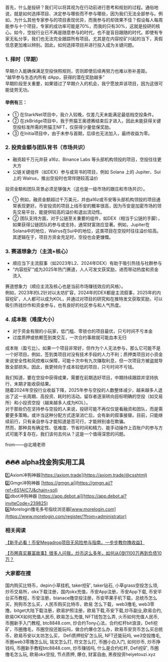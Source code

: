 首先，什么是投研？我们可以将其视为在行动前进行思考和规划的过程。通俗地说，就是如何选择项目、决定参与哪些而不参与哪些，因为我们无法全部参与。例如，为什么其他专家参与的项目表现优异，而我参与的却效果不佳？假设每人每周能参与十个项目，专家的成功率可能是70%，而我的只有30%，这就是投研的核心。如今，空投行业已不再是随意参与的时代，也不是盲目跟随的时代。即使有专家无私分享，我们也无法完全跟踪所有项目。尤其是在内容挖矿兴起的当下，真假信息更加难以辨别。因此，如何选择项目并进行投入成为关键问题。

### 1. 择时（早期）
早期介入能确保满足空投快照规则，否则即使后续再努力也难以弥补差距。  
“越早参与生态内所有 dApp，获得的潜在奖励越多”  
早期阶段至关重要，如果错过了早期介入的机会，我宁愿放弃该项目，因为这很可能徒劳无功。

#### 举例有三：
- ① 在StarkNet项目中，我介入较晚，仅差几天未能满足最低档空投条件。  
- ② 在zkBridge项目中，我于熊猫王奥德赛结束后才进入，因此未能获得关键空投标准所需的熊猫王NFT，仅获得少量低保奖励。  
- ③ 在Initia项目中，由于未参与首期，后续也无法加入，最终收益为零。

### 2. 投资金额与团队背书（市场共识）
- 融资超千万元并获 a16z、Binance Labs 等头部机构领投的项目，空投往往更大方  
- 公链关键组件（如DEX）参与或背书的项目，例如 Solana 上的 Jupiter、Sui 上的 Walrus，推出空投时也常伴随较高溢价  

投资金额和团队背景必须足够强大（这也是一级市场的跟庄和市场共识）。  

- ① 例如，融资金额超过千万美元，并由a16z或币安等头部机构领投的项目通常表现更好。币安投资的项目上线币安的概率很高，因为币安是加密市场的领先交易平台，能提供较高的溢价和退出流动性。  
- ② 团队支持方面，对于公链至关重要的组件，如DEX（相当于公链的手脚），如果获得公链团队的参与或支持，通常财富效应显著。例如，Jupiter在Solana中的地位，Walrus在Sui中的地位，这类项目在空投时往往溢价较高。其逻辑在于，项目方资金充足时，空投也会更慷慨。

### 3. 赛道想象力（主流+核心）
- 顺应当下主流叙事（如2023年L2、2024年DEX）有助于吸引热钱与社群参与  
- “内容挖矿”成为2025年热门赛道，人人可发文获奖励，进而带动热度和资金流入  

赛道想象力（顺应主流及核心也是当前市场赚钱效应的风格）。  
例如，2023年的L2针对以太坊扩容，2024年的DEX都是主流叙事，2025年的内容挖矿，人人都可以成为KOL，并通过对项目的研究和在推特发文获取奖励，可以吸引热钱炒作和资金参与，也有良好的社区参与和人气热度。

### 4. 成本账（难度大小）
- 对于资金有限的小玩家，低门槛、零锁仓的项目最优，只亏时间不亏本金  
- 过度质押或依赖签到类交互，一次合约事故就可能血本无归  

成本账（盈亏比）。如果一个项目非常好，但作为个人无法参与，那么它可能不是一个好项目。例如，签到类项目对没有技术手段的人力不利；质押类项目对小资金来说安全性和风控难以保障，可能十次中有九次赚取利息，但一次项目方被盗就导致全部损失。因此，我更倾向于成本较低的项目，只亏时间不亏钱。

我们知道，要在空投中获得成果，需要在前期选好项目，中期持续跟踪并坚持执行，末期才能收获结果。  
随着2024年空投行业收益下降，2025年参与空投的人数整体减少，越来越多人退出了这一长周期、高投资、耗时的活动。留存者逐渐转向目标明确的空投（如交易所）和小投资空投（越来越多人成为KOL）。  
对于那些仍在坚持参与空投的人来说，投研可能不再仅仅是看融资和团队，而是需要更多策略。或许当这种分配方式逐渐消亡后，会有新的叙事接替。目前，只能继续前行，只有亲自参与才能知道是否可行，才能辨别谁在欺骗。  
然而，那种具有确定性、低难度、节省时间和精力、能手动操作上百账户的参与方式可能不复存在。我们该何去何从？这是一个值得深思的问题。

from——@北境老师

## 🔥🔥🔥 alpha找金狗实用工具
1️⃣Axiom冲狗神器[https://axiom.trade](https://axiom.trade/@csshtml)  
2️⃣Gmgn冲狗神器 [https://gmgn.ai](https://gmgn.ai/?ref=6S1AIC7J&chain=sol)  
3️⃣dbot冲狗神器 [https://app.debot.ai](https://app.debot.ai?inviteCode=239825)  
4️⃣Morelogin撸毛多号指纹浏览器[www.morelogin.com](https://www.morelogin.com/register/?from=administrator)  

### 相关阅读
[【新手必看！币安Megadrop项目无风险参与指南，一步步教你撸收益】](https://btc8848.com/bianace-megadrop/)

[【币圈真实暴富故事】很多人问我，炒币这么多年，如何从0到1100万再到负债10万？](https://heiyetouzi.xyz/biquanstory001/)


###  大家都在搜
国内购买比特币，depin小草挂机, taker挖矿, taker钻石, 小草grass空投怎么领, 炒币交易所，okx下载注册，国内okx充值，币安App注册，币安App下载, 币安平台买币教程，币安注册，bianace撸空投注册，币安苹果手机下载，总统币怎么买，狗狗币怎么买，人民币购买比特币，欧易 怎么下载，web3撸毛, web3零撸，bitget大陆下载注册，欧易护照注册，欧易下载,币安下载,炒币副业,欧易合约, 欧易OKX如何充值人民币, 欧易怎么充值, NFT钱包怎么弄, 火币如何充值人民币, 币圈新手入门教程, btc8848.com, 炒合约Tony心法，合约杠杆bit浪浪，Defi挖矿，币圈撸毛，币圈空投还能玩吗，做合约爆仓怎么办，欧易币安货币怎么买总统币，欧易币安以太坊怎么买， Defi质押挖矿怎么玩, NFT还能玩吗, we3空投撸毛, 币圈web3零撸怎么玩, 铭文怎么打, 符文怎么打, 币圈小白入门, 如何炒币, 炒币挣钱吗, 币圈新手教程btc8848.com, 炒币赚钱吗, 什么是合约杠杆, Defi挖矿, 币圈撸毛怎么玩, 欧易okx空投, 节点质押, 爆仓, 财富自由, 黑夜投资heiyetouzi.xyz